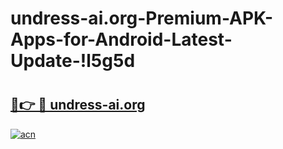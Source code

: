 # undress-ai.org-Premium-APK-Apps-for-Android-Latest-Update-!l5g5d

# <h2><a href="https://gnpwtb.esa.edu.pl?title=undress-ai.org&ref=l5g5d">🔗👉 🔴 undress-ai.org</a></h2>

[![acn](https://github.com/user-attachments/assets/0f9c940e-d8b0-45ae-aac7-cd30a18b3e1c)](https://gnpwtb.esa.edu.pl?title=undress-ai.org&ref=l5g5d)

